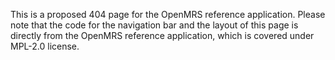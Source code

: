This is a proposed 404 page for the OpenMRS reference application.
Please note that the code for the navigation bar and the layout of this page is directly from the OpenMRS reference application, which is covered under MPL-2.0 license.